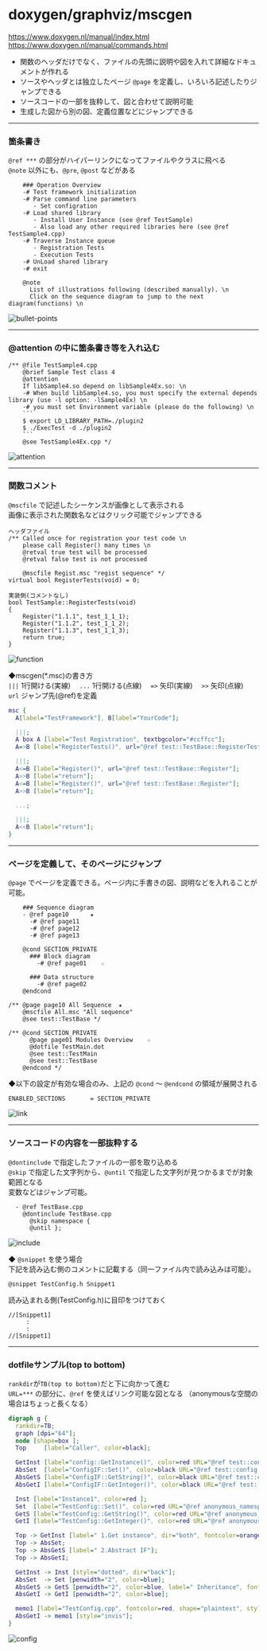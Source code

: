 
# doxygen/graphviz/mscgen

https://www.doxygen.nl/manual/index.html<br>
https://www.doxygen.nl/manual/commands.html<br>

- 関数のヘッダだけでなく、ファイルの先頭に説明や図を入れて詳細なドキュメントが作れる
- ソースやヘッダとは独立したページ `@page` を定義し、いろいろ記述したりジャンプできる
- ソースコードの一部を抜粋して、図と合わせて説明可能
- 生成した図から別の図、定義位置などにジャンプできる

---

### 箇条書き

`@ref ***` の部分がハイパーリンクになってファイルやクラスに飛べる<br>
`@note` 以外にも、`@pre`, `@post` などがある
```
    ### Operation Overview
    -# Test framework initialization
    -# Parse command line parameters
       - Set configration
    -# Load shared library
       - Install User Instance (see @ref TestSample)
       - Also load any other required libraries here (see @ref TestSample4.cpp)
    -# Traverse Instance queue
       - Registration Tests
       - Execution Tests
    -# UnLoad shared library
    -# exit

    @note
      List of illustrations following (described manually). \n
      Click on the sequence diagram to jump to the next diagram(functions) \n
```
![bullet-points](bullet-points.png "bullet-points")

---

### @attention の中に箇条書き等を入れ込む

```
/** @file TestSample4.cpp
    @brief Sample Test class 4
    @attention
    If libSample4.so depend on libSample4Ex.so: \n
    -# When build libSample4.so, you must specify the external depends library (use -l option: -lSample4Ex) \n
    -# you must set Environment variable (please do the following) \n
    ```
    $ export LD_LIBRARY_PATH=./plugin2
    $ ./ExecTest -d ./plugin2
    ```
    @see TestSample4Ex.cpp */
```

![attention](attention.png "attention")

---

### 関数コメント
`@mscfile` で記述したシーケンスが画像として表示される<br>
画像に表示された関数名などはクリック可能でジャンプできる

```
ヘッダファイル
/** Called once for registration your test code \n
    please call Register() many times \n
    @retval true test will be processed
    @retval false test is not processed

    @mscfile Regist.msc "regist sequence" */
virtual bool RegisterTests(void) = 0;

実装側(コメントなし)
bool TestSample::RegisterTests(void)
{
	Register("1.1.1", test_1_1_1);
	Register("1.1.2", test_1_1_2);
	Register("1.1.3", test_1_1_3);
	return true;
}
```

![function](function.png "function")

◆mscgen(*.msc)の書き方<br>
`|||` 1行開ける(実線)　
`...` 1行開ける(点線)　
`=>` 矢印(実線)　
`>>` 矢印(点線)　
`url` ジャンプ先(@ref)を定義　

```dot
msc {
  A[label="TestFramework"], B[label="YourCode"];

  |||;
  A box A [label="Test Registration", textbgcolor="#ccffcc"];
  A=>B [label="RegisterTests()", url="@ref test::TestBase::RegisterTests"];

  |||;
  A<=B [label="Register()", url="@ref test::TestBase::Register"];
  A>>B [label="return"];
  A<=B [label="Register()", url="@ref test::TestBase::Register"];
  A>>B [label="return"];

  ...;

  |||;
  A<<B [label="return"];
}
```

---

### ページを定義して、そのページにジャンプ
`@page` でページを定義できる。ページ内に手書きの図、説明などを入れることが可能。

```
    ### Sequence diagram
    - @ref page10      ★
      -# @ref page11
      -# @ref page12
      -# @ref page13

    @cond SECTION_PRIVATE
      ### Block diagram
        -# @ref page01    ☆

      ### Data structure
        -# @ref page02
    @endcond

/** @page page10 All Sequence  ★
    @mscfile All.msc "All sequence"
    @see test::TestBase */

/** @cond SECTION_PRIVATE
      @page page01 Modules Overview    ☆
      @dotfile TestMain.dot
      @see test::TestMain
      @see test::TestBase
    @endcond */
```

◆以下の設定が有効な場合のみ、上記の `@cond` ～ `@endcond` の領域が展開される
```
ENABLED_SECTIONS       = SECTION_PRIVATE
```

![link](link.png "link")

---

### ソースコードの内容を一部抜粋する
`@dontinclude` で指定したファイルの一部を取り込める<br>
`@skip` で指定した文字列から、`@until` で指定した文字列が見つかるまでが対象範囲となる<br>
変数などはジャンプ可能。

```
  - @ref TestBase.cpp
    @dontinclude TestBase.cpp
      @skip namespace {
      @until };
```

![include](include.png "include")

◆ `@snippet` を使う場合<br>
下記を読み込む側のコメントに記載する（同一ファイル内で読み込みは可能）。<br>
```
@snippet TestConfig.h Snippet1                            
```

読み込まれる側(TestConfig.h)に目印をつけておく
```
//[Snippet1]
     :
     :
//[Snippet1]
```



---

### dotfileサンプル(top to bottom)
`rankdir`が`TB(top to bottom)`だと下に向かって進む<br>
`URL=***` の部分に、`@ref` を使えばリンク可能な図となる
（anonymousな空間の場合はちょっと長くなる）<br>
```dot
digraph g {
  rankdir=TB;
  graph [dpi="64"];
  node [shape=box ];
  Top     [label="Caller", color=black];

  GetInst [label="config::GetInstance()", color=red URL="@ref test::config::GetInstance"];
  AbsSet  [label="ConfigIF::Set()", color=black URL="@ref test::config::ConfigIF::Set"];
  AbsGetS [label="ConfigIF::GetString()", color=black URL="@ref test::config::ConfigIF::GetString"];
  AbsGetI [label="ConfigIF::GetInteger()", color=black URL="@ref test::config::ConfigIF::GetInteger"];

  Inst [label="Instance1", color=red ];
  Set  [label="TestConfig::Set()", color=red URL="@ref anonymous_namespace{TestConfig.cpp}::TestConfig::Set"];
  GetS [label="TestConfig::GetString()", color=red URL="@ref anonymous_namespace{TestConfig.cpp}::TestConfig::GetString"];
  GetI [label="TestConfig::GetInteger()", color=red URL="@ref anonymous_namespace{TestConfig.cpp}::TestConfig::GetInteger"];

  Top -> GetInst [label=" 1.Get instance", dir="both", fontcolor=orange, color=orange];
  Top -> AbsSet;
  Top -> AbsGetS [label=" 2.Abstract IF"];
  Top -> AbsGetI;

  GetInst -> Inst [style="dotted", dir="back"];
  AbsSet  -> Set [penwidth="2", color=blue];
  AbsGetS -> GetS [penwidth="2", color=blue, label=" Inheritance", fontcolor=blue];
  AbsGetI -> GetI [penwidth="2", color=blue];

  memo1 [label="TestConfig.cpp", fontcolor=red, shape="plaintext", style="" ];
  AbsGetI -> memo1 [style="invis"];
}
```

![config](config.png "config")



